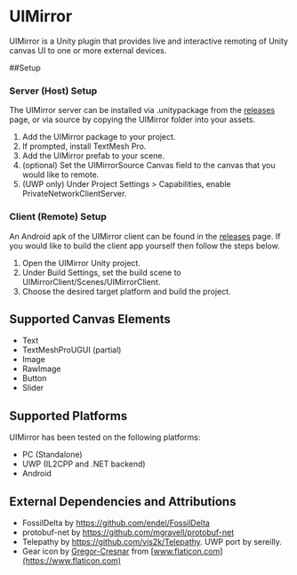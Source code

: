 # UIMirror
UIMirror is a Unity plugin that provides live and interactive remoting of Unity canvas UI to one or more external devices.

##Setup

### Server (Host) Setup

The UIMirror server can be installed via .unitypackage from the [releases](https://github.com/sereilly/uimirror/releases) page, or via source by copying the UIMirror folder into your assets.

1. Add the UIMirror package to your project.
2. If prompted, install TextMesh Pro.
3. Add the UIMirror prefab to your scene.
4. (optional) Set the UIMirrorSource Canvas field to the canvas that you would like to remote.
5. (UWP only) Under Project Settings > Capabilities, enable PrivateNetworkClientServer.

### Client (Remote) Setup
An Android apk of the UIMirror client can be found in the [releases](https://github.com/sereilly/uimirror/releases) page. If you would like to build the client app yourself then follow the steps below.

1. Open the UIMirror Unity project.
2. Under Build Settings, set the build scene to UIMirrorClient/Scenes/UIMirrorClient.
3. Choose the desired target platform and build the project.

## Supported Canvas Elements
- Text
- TextMeshProUGUI (partial)
- Image
- RawImage
- Button
- Slider

## Supported Platforms
UIMirror has been tested on the following platforms:
- PC (Standalone)
- UWP (IL2CPP and .NET backend)
- Android

## External Dependencies and Attributions
- FossilDelta by <https://github.com/endel/FossilDelta>
- protobuf-net by <https://github.com/mgravell/protobuf-net>
- Telepathy by <https://github.com/vis2k/Telepathy>. UWP port by sereilly.
- Gear icon by [Gregor-Cresnar](https://www.flaticon.com/authors/gregor-cresnar) from [www.flaticon.com](https://www.flaticon.com)

